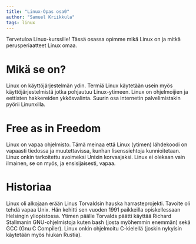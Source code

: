 ```yaml
---
title: "Linux-Opas osa0"
author: "Samuel Kriikkula"
tags: linux
---
```


Tervetuloa Linux-kurssille! Tässä osassa opimme mikä Linux on ja mitkä perusperiaatteet Linux omaa.

# Mikä se on?
Linux on käyttöjärjestelmän ydin. Termiä Linux käytetään usein myös käyttöjärjestelmistä jotka pohjautuu Linux-ytimeen. Linux on ohjelmoijien ja eettisten hakkereiden ykkösvalinta. Suurin osa internetin palvelimistakin pyörii Linunxilla.

# Free as in Freedom
Linux on vapaa ohjelmisto. Tämä meinaa että Linux (ytimen) lähdekoodi on vapaasti tiedossa ja muutettavissa, kunhan lisenssiehtoja kunnioitetaan. Linux onkin tarkoitettu avoimeksi Unixin korvaajaksi. Linux ei olekaan vain ilmainen, se on myös, ja ensisijaisesti, vapaa.

# Historiaa
Linux oli alkojaan erään Linus Torvaldsin hauska harrasteprojekti. Tavoite oli tehdä vapaa Unix. Hän kehitti sen vuoden 1991 paikkeilla opiskellessaan Helsingin yliopistossa. Ytimen päälle Torvalds päätti käyttää Richard Stallmanin GNU-ohjelmistoja kuten bash (josta myöhemmin enemmän) sekä GCC (Gnu C Compiler). Linux onkin ohjelmoitu C-kielellä (joskin nykyisin käytetään myös hiukan Rustia).